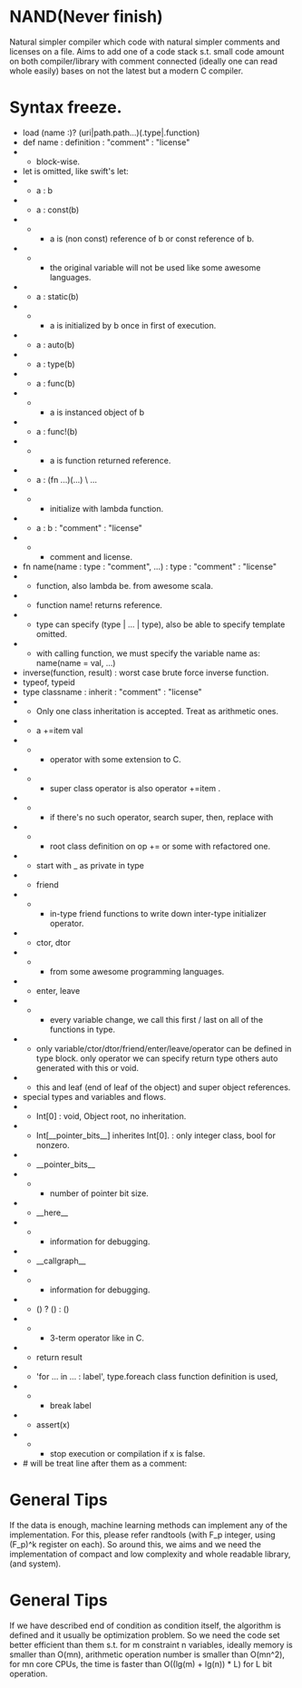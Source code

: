 # NAND(Never finish)
Natural simpler compiler which code with natural simpler comments and licenses on a file.
Aims to add one of a code stack s.t. small code amount on both compiler/library with comment connected (ideally one can read whole easily) bases on not the latest but a modern C compiler.

# Syntax freeze.
* load (name :)? (uri|path.path...)(.type|.function)
* def name : definition : "comment" : "license"
* * block-wise.
* let is omitted, like swift's let:
* * a : b
* * a : const(b)
* * * a is (non const) reference of b or const reference of b.
* * * the original variable will not be used like some awesome languages.
* * a : static(b)
* * * a is initialized by b once in first of execution.
* * a : auto(b)
* * a : type(b)
* * a : func(b)
* * * a is instanced object of b
* * a : func!(b)
* * * a is function returned reference.
* * a : (fn ...)(...) \\ ...
* * * initialize with lambda function.
* * a : b : "comment" : "license"
* * * comment and license.
* fn name(name : type : "comment", ...) : type : "comment" : "license"
* * function, also lambda be. from awesome scala.
* * function name! returns reference.
* * type can specify (type \| ... \| type), also be able to specify template omitted.
* * with calling function, we must specify the variable name as: name(name = val, ...)
* inverse(function, result) : worst case brute force inverse function.
* typeof, typeid
* type classname : inherit : "comment" : "license"
* * Only one class inheritation is accepted. Treat as arithmetic ones.
* * a +=item val
* * * operator with some extension to C.
* * * super class operator is also operator +=item .
* * * if there's no such operator, search super, then, replace with
* * * root class definition on op += or some with refactored one.
* * start with _ as private in type
* * friend
* * * in-type friend functions to write down inter-type initializer operator.
* * ctor, dtor
* * * from some awesome programming languages.
* * enter, leave
* * * every variable change, we call this first / last on all of the functions in type.
* * only variable/ctor/dtor/friend/enter/leave/operator can be defined in type block. only operator we can specify return type others auto generated with this or void.
* * this and leaf (end of leaf of the object) and super object references.
* special types and variables and flows.
* * Int\[0\] : void, Object root, no inheritation.
* * Int\[\_\_pointer_bits\_\_\] inherites Int\[0\]. : only integer class, bool for nonzero.
* * \_\_pointer_bits\_\_
* * * number of pointer bit size.
* * \_\_here\_\_
* * * information for debugging.
* * \_\_callgraph\_\_
* * * information for debugging.
* * () ? () : ()
* * * 3-term operator like in C.
* * return result
* * 'for ... in ... : label', type.foreach class function definition is used,
* * * break label
* * assert(x)
* * * stop execution or compilation if x is false.
* \# will be treat line after them as a comment:

# General Tips
If the data is enough, machine learning methods can implement any of the implementation.
For this, please refer randtools (with F_p integer, using (F_p)^k register on each).
So around this, we aims and we need the implementation of compact and low complexity and whole readable library, (and system).

# General Tips
If we have described end of condition as condition itself, the algorithm is defined and it usually be optimization problem.
So we need the code set better efficient than them s.t. for m constraint n variables, ideally memory is smaller than O(mn), arithmetic operation number is smaller than O(mn^2), for mn core CPUs, the time is faster than O((lg(m) + lg(n)) \* L) for L bit operation.


